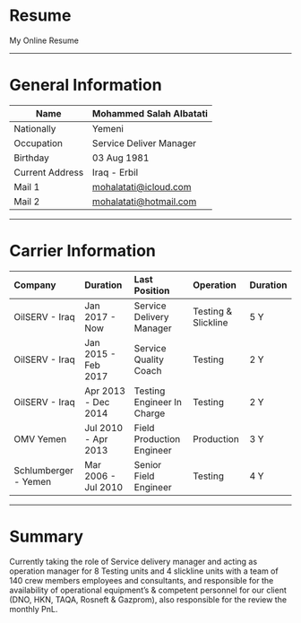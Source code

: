 # Resume
My Online Resume

----

# General Information

| Name            | Mohammed Salah Albatati |
|-----------------|:------------------------|
| Nationally      | Yemeni                  |
| Occupation      | Service Deliver Manager |
| Birthday        | 03 Aug 1981             |
| Current Address | Iraq - Erbil            |
| Mail 1          | mohalatati@icloud.com   |
| Mail 2          | mohalatati@hotmail.com  |


----

# Carrier Information

| Company              | Duration            | Last Position              | Operation           | Duration |
| :------              | :-------            | :-------------             | :----------         | :------- |
| OilSERV - Iraq       | Jan 2017 - Now      | Service Delivery Manager   | Testing & Slickline | 5 Y      |
| OilSERV - Iraq       | Jan 2015 - Feb 2017 | Service Quality Coach      | Testing             | 2 Y      |
| OilSERV - Iraq       | Apr 2013 - Dec 2014 | Testing Engineer In Charge | Testing             | 2 Y      |
| OMV Yemen            | Jul 2010 - Apr 2013 | Field Production Engineer  | Production          | 3 Y      |
| Schlumberger - Yemen | Mar 2006 - Jul 2010 | Senior Field Engineer      | Testing             | 4 Y      |

----

# Summary

Currently taking the role of Service delivery manager and acting as operation manager for 8 Testing units and 4 slickline units with a team of 140 crew members employees and consultants, and responsible for the availability of operational equipment’s & competent personnel for our client (DNO, HKN, TAQA, Rosneft & Gazprom), also responsible for the review the monthly PnL.



